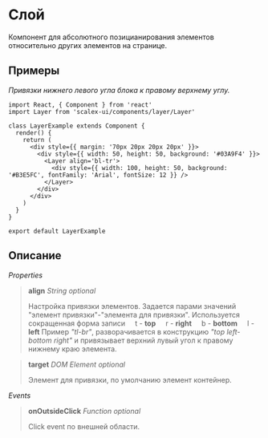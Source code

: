# Слой

Компонент для абсолютного позицианирования элементов относительно других элементов на странице.

## Примеры

*Привязки нижнего левого угла блока к правому верхнему углу.*

```
import React, { Component } from 'react'
import Layer from 'scalex-ui/components/layer/Layer'

class LayerExample extends Component {
  render() {
    return (
      <div style={{ margin: '70px 20px 20px 20px' }}>
        <div style={{ width: 50, height: 50, background: '#03A9F4' }}>
          <Layer align='bl-tr'>
            <div style={{ width: 100, height: 50, background: '#B3E5FC', fontFamily: 'Arial', fontSize: 12 }} />
          </Layer>
        </div>
      </div>
    )
  }
}

export default LayerExample
```

## Описание

*Properties*

> **align** *String optional*
>
> Настройка привязки элементов. Задается парами значений "элемент привязки"-"элемента для привязки".
> Используется сокращенная форма записи
> &nbsp;&nbsp;&nbsp;&nbsp;t - **top**
> &nbsp;&nbsp;&nbsp;&nbsp;r - **right**
> &nbsp;&nbsp;&nbsp;&nbsp;b - **bottom**
> &nbsp;&nbsp;&nbsp;&nbsp;l - **left**
> Пример *"tl-br"*, разворачивается в конструкцию *"top left-bottom right"* и привязывает верхний лувый угол к правому нижнему краю элемента.

> **target** *DOM Element optional*
>
> Элемент для привязки, по умолчанию элемент контейнер.

*Events*

> **onOutsideClick** *Function optional*
>
> Click event по внешней области.
